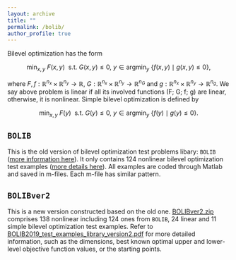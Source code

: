 ```yaml
---
layout: archive
title: ""   
permalink: /bolib/
author_profile: true
---
```


Bilevel optimization has the form

$$ \min_{x,y}~ F(x,y)~~ \mbox{s.t.}~  G(x,y)\leq 0,~ y\in \mbox{argmin}_y~ \{ f(x,y)\mid g(x,y)\leq 0 \}, \nonumber $$

where  $F,f:\mathbb{R}^{n_x}\times\mathbb{R}^{n_y}\rightarrow \mathbb{R}$, $G:\mathbb{R}^{n_x}\times\mathbb{R}^{n_y}\rightarrow \mathbb{R}^{n_G}$ and $g:\mathbb{R}^{n_x}\times\mathbb{R}^{n_y}\rightarrow \mathbb{R}^{n_g}$. We say  above problem is linear if all its involved functions (F; G; f; g) are linear, otherwise, it is nonlinear. Simple bilevel optimization is defined by

$$ \min_{x,y}~ F(y)~~ \mbox{s.t.}~  G(y)\leq 0,~ y\in \mbox{argmin}_y~ \{ f(y)\mid g(y)\leq 0 \}. \nonumber $$


$\texttt{BOLIB}$
---

 This is the old version of  bilevel optimization test problems libary: $\texttt{BOLIB}$ ([more information here](https://github.com/ShenglongZhou/BOLIB)).  It only contains 124 nonlinear bilevel optimization test examples ([more details here](https://www.researchgate.net/publication/325120369)). All examples are coded through Matlab and saved in m-files. Each m-file has similar pattern.

$\texttt{BOLIBver2}$
---
This is a new version constructed based on the old one. [BOLIBver2.zip](\files\BOLIBEver2.zip) comprises  138 nonlinear including 124 ones from $\texttt{BOLIB}$, 24 linear and  11 simple bilevel optimization test examples. Refer to [BOLIB2019_test_examples_library_version2.pdf](\files\BOLIB2019_test_examples_library_version2.pdf) for more detailed information, such as the dimensions, best known optimal upper and lower-level objective function
values, or the starting points. 
